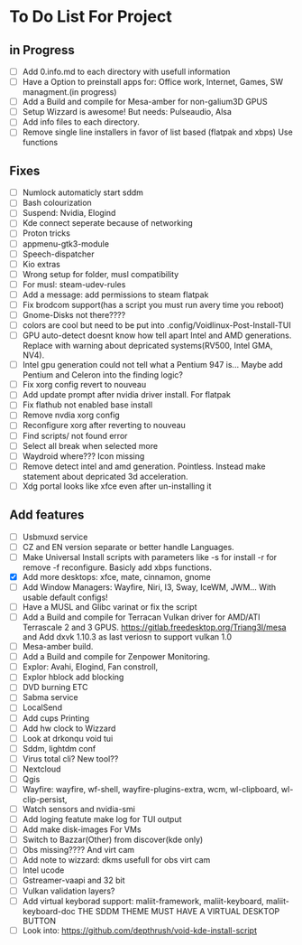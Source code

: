 # To Do List For Project
## in Progress
- [ ] Add 0.info.md to each directory with usefull information
- [ ] Have a Option to preinstall apps for: Office work, Internet, Games, SW managment.(in progress)
- [ ] Add a Build and compile for Mesa-amber for non-galium3D GPUS
- [ ] Setup Wizzard is awesome! But needs: Pulseaudio, Alsa
- [ ] Add info files to each directory.
- [ ] Remove single line installers in favor of list based (flatpak and xbps) Use functions 
## Fixes
- [ ] Numlock automaticly start sddm
- [ ] Bash colourization
- [ ] Suspend: Nvidia, Elogind
- [ ] Kde connect seperate because of networking
- [ ] Proton tricks
- [ ] appmenu-gtk3-module
- [ ] Speech-dispatcher
- [ ] Kio extras
- [ ] Wrong setup for folder, musl compatibility
- [ ] For musl: steam-udev-rules
- [ ] Add a message: add permissions to steam flatpak
- [ ] Fix brodcom support(has a script you must run avery time you reboot)
- [ ] Gnome-Disks not there????
- [ ] colors are cool but need to be put into .config/Voidlinux-Post-Install-TUI
- [ ] GPU auto-detect doesnt know how tell apart Intel and AMD generations. Replace with warning about depricated systems(RV500, Intel GMA, NV4).
- [ ] Intel gpu generation could not tell what a Pentium 947 is... Maybe add Pentium and Celeron into the finding logic? 
- [ ] Fix xorg config revert to nouveau
- [ ] Add update prompt after nvidia driver install. For flatpak
- [ ] Fix flathub not enabled base install
- [ ] Remove nvdia xorg config
- [ ] Reconfigure xorg after reverting to nouveau
- [ ] Find scripts/ not found error
- [ ] Select all break when selected more
- [ ] Waydroid where??? Icon missing
- [ ] Remove detect intel and amd generation. Pointless. Instead make statement about depricated 3d acceleration. 
- [ ] Xdg portal looks like xfce even after un-installing it

## Add features
- [ ] Usbmuxd service
- [ ] CZ and EN version separate or better handle Languages.
- [ ] Make Universal Install scripts with parameters like -s for install -r for remove -f reconfigure. Basicly add xbps functions.
- [X] Add more desktops: xfce, mate, cinnamon, gnome
- [ ] Add Window Managers: Wayfire, Niri, I3, Sway, IceWM, JWM... With usable default configs!
- [ ] Have a MUSL and Glibc varinat or fix the script
- [ ] Add a Build and compile for Terracan Vulkan driver for AMD/ATI Terrascale 2 and 3 GPUS. https://gitlab.freedesktop.org/Triang3l/mesa and Add dxvk 1.10.3 as last veriosn to support vulkan 1.0
- [ ] Mesa-amber build. 
- [ ] Add a Build and compile for Zenpower Monitoring.
- [ ] Explor: Avahi, Elogind, Fan constroll,
- [ ] Explor hblock add blocking
- [ ] DVD burning ETC
- [ ] Sabma service
- [ ] LocalSend
- [ ] Add cups Printing
- [ ] Add hw clock to Wizzard
- [ ] Look at drkonqu void tui
- [ ] Sddm, lightdm conf
- [ ] Virus total cli? New tool??
- [ ] Nextcloud
- [ ] Qgis
- [ ] Wayfire: wayfire, wf-shell, wayfire-plugins-extra, wcm, wl-clipboard, wl-clip-persist, 
- [ ] Watch sensors and nvidia-smi
- [ ] Add loging featute make log for TUI output
- [ ] Add make disk-images For VMs
- [ ] Switch to Bazzar(Other) from discover(kde only)
- [ ] Obs missing???? And virt cam
- [ ] Add note to wizzard: dkms usefull for obs virt cam
- [ ] Intel ucode
- [ ] Gstreamer-vaapi and 32 bit
- [ ] Vulkan validation layers?
- [ ] Add virtual keyborad support: maliit-framework, maliit-keyboard, maliit-keyboard-doc THE SDDM THEME MUST HAVE A VIRTUAL DESKTOP BUTTON
- [ ] Look into: https://github.com/depthrush/void-kde-install-script
